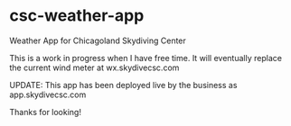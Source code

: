 # csc-weather-app
Weather App for Chicagoland Skydiving Center

This is a work in progress when I have free time. It will eventually replace the current wind meter at wx.skydivecsc.com

UPDATE: This app has been deployed live by the business as app.skydivecsc.com

Thanks for looking!
